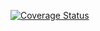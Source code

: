 [![Coverage Status](https://coveralls.io/repos/github/ManuelBothner/SE_Java-TravisCI-Coveralls/badge.svg?branch=master(CoverageStatus)style=flat-square)](https://coveralls.io/github/ManuelBothner/SE_Java-TravisCI-Coveralls?branch=master)